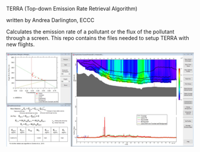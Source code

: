 TERRA (Top-down Emission Rate Retrieval Algorithm)

written by Andrea Darlington, ECCC

Calculates the emission rate of a pollutant or the flux of the pollutant through a screen.
This repo contains the files needed to setup TERRA with new flights.

![](/TERRA.jpg)
